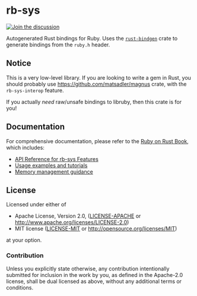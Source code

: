 # rb-sys

[![Join the discussion](https://img.shields.io/badge/slack-chat-blue.svg)](https://join.slack.com/t/oxidize-rb/shared_invite/zt-16zv5tqte-Vi7WfzxCesdo2TqF_RYBCw)

Autogenerated Rust bindings for Ruby. Uses the [`rust-bindgen`](https://github.com/rust-lang/rust-bindgen) crate to generate bindings from the `ruby.h` header.

## Notice

This is a very low-level library. If you are looking to write a gem in Rust, you should probably use https://github.com/matsadler/magnus crate, with the `rb-sys-interop` feature.

If you actually _need_ raw/unsafe bindings to libruby, then this crate is for you!

## Documentation

For comprehensive documentation, please refer to the [Ruby on Rust Book](https://oxidize-rb.github.io/rb-sys/), which includes:

- [API Reference for rb-sys Features](https://oxidize-rb.github.io/rb-sys/api-reference/rb-sys-features.html)
- [Usage examples and tutorials](https://oxidize-rb.github.io/rb-sys/introduction.html)
- [Memory management guidance](https://oxidize-rb.github.io/rb-sys/memory-management.html)

## License

Licensed under either of

- Apache License, Version 2.0, ([LICENSE-APACHE](LICENSE-APACHE) or http://www.apache.org/licenses/LICENSE-2.0)
- MIT license ([LICENSE-MIT](LICENSE-MIT) or http://opensource.org/licenses/MIT)

at your option.

### Contribution

Unless you explicitly state otherwise, any contribution intentionally submitted for inclusion in the work by you, as defined in the Apache-2.0 license, shall be dual licensed as above, without any additional terms or conditions.